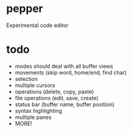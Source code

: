 # pepper
Experimental code editor

# todo
- modes should deal with all buffer views
- movements (skip word, home/end, find char)
- selection
- multiple cursors
- operations (delete, copy, paste)
- file operations (edit, save, create)
- status bar (buffer name, buffer position)
- syntax highlighting
- multiple panes
- MORE!
